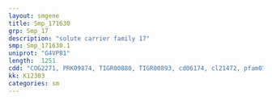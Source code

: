 ```yaml
---
layout: smgene
title: Smp_171630
grp: Smp_17
description: "solute carrier family 17"
smp: Smp_171630.1
uniprot: "G4VP81"
length:  1251
cdd: "COG2271, PRK09874, TIGR00880, TIGR00893, cd06174, cl21472, pfam07690"
kk: K12303
categories: sm
---
```


